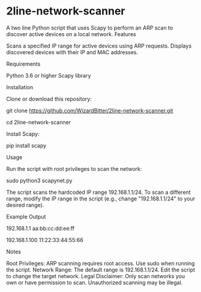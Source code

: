 # 2line-network-scanner

A two line Python script that uses Scapy to perform an ARP scan to discover active devices on a local network.
Features

Scans a specified IP range for active devices using ARP requests.
Displays discovered devices with their IP and MAC addresses.

Requirements

Python 3.6 or higher
Scapy library

Installation

Clone or download this repository:

git clone https://github.com/WizardBitter/2line-network-scanner.git

cd 2line-network-scanner


Install Scapy:

pip install scapy



Usage

Run the script with root privileges to scan the network:

sudo python3 scapynet.py

The script scans the hardcoded IP range 192.168.1.1/24. To scan a different range, modify the IP range in the script (e.g., change "192.168.1.1/24" to your desired range).

Example Output

192.168.1.1    aa:bb:cc:dd:ee:ff

192.168.1.100  11:22:33:44:55:66

Notes

Root Privileges: ARP scanning requires root access. Use sudo when running the script.
Network Range: The default range is 192.168.1.1/24. Edit the script to change the target network.
Legal Disclaimer: Only scan networks you own or have permission to scan. Unauthorized scanning may be illegal.
